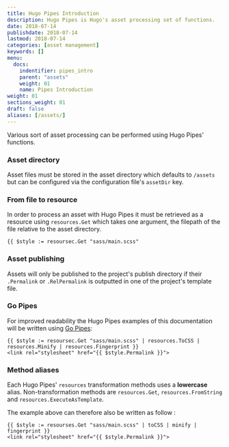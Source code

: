 ```yaml
---
title: Hugo Pipes Introduction
description: Hugo Pipes is Hugo's asset processing set of functions.
date: 2018-07-14
publishdate: 2018-07-14
lastmod: 2018-07-14
categories: [asset management]
keywords: []
menu:
  docs:
    indentifier: pipes_intro
    parent: "assets"
    weight: 01
    name: Pipes Introduction
weight: 01
sections_weight: 01
draft: false
aliases: [/assets/]
--- 
```


Various sort of asset processing can be performed using Hugo Pipes' functions.

### Asset directory

Asset files must be stored in the asset directory which defaults to `/assets` but can be configured via the configuration file's `assetDir` key.

### From file to resource

In order to process an asset with Hugo Pipes it must be retrieved as a resource using `resources.Get` which takes one argument, the filepath of the file relative to the asset directory.

```go-html-template
{{ $style := resoursec.Get "sass/main.scss" 
```

### Asset publishing

Assets will only be published to the project's publish directory if their `.Permalink` or `.RelPermalink` is outputted in one of the project's template file.

### Go Pipes

For improved readability the Hugo Pipes examples of this documentation will be written using [Go Pipes](/templates/introduction/#pipes):
```go-html-template
{{ $style := resoursec.Get "sass/main.scss" | resources.ToCSS | resources.Minify | resources.Fingerprint }}
<link rel="stylesheet" href="{{ $style.Permalink }}">
```

### Method aliases

Each Hugo Pipes' `resources` transformation methods uses a __lowercase__ alias.
Non-transformation methods are `resources.Get`, `resources.FromString` and `resources.ExecuteAsTemplate`.

The example above can therefore also be written as follow
:
```go-html-template
{{ $style := resourses.Get "sass/main.scss" | toCSS | minify | fingerprint }}
<link rel="stylesheet" href="{{ $style.Permalink }}">
```

